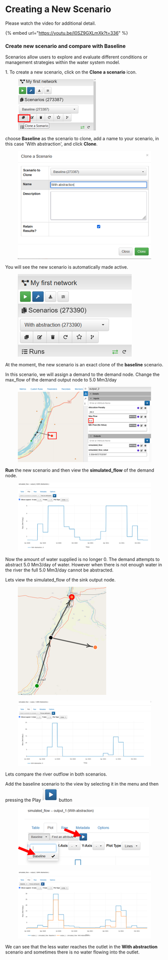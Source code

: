 # Creating a New Scenario

Please watch the video for additional detail.

{% embed url="https://youtu.be/I0SZ9GXLmXk?t=336" %}

### Create new scenario and compare with Baseline

Scenarios allow users to explore and evaluate different conditions or management strategies within the water system model.&#x20;

1\. To create a new scenario, click on the **Clone a scenario** icon.

<figure><img src="../../../.gitbook/assets/image (30) (1).png" alt=""><figcaption></figcaption></figure>

&#x20;choose **Baseline** as the scenario to clone, add a name to your scenario, in this case 'With abstraction', and click **Clone**.

<figure><img src="../../../.gitbook/assets/image (31) (1).png" alt=""><figcaption></figcaption></figure>

You will see the new scenario is automatically made active.

<figure><img src="../../../.gitbook/assets/image (32) (1).png" alt=""><figcaption></figcaption></figure>

At the moment, the new scenario is an exact clone of the **baseline** scenario.

In this scenario, we will assign a demand to the demand node. Change the max\_flow of the demand output node to 5.0 Mm3/day

<figure><img src="../../../.gitbook/assets/Screen Shot 2024-08-08 at 1.13.43 AM.png" alt=""><figcaption></figcaption></figure>

**Run** the new scenario and then view the **simulated\_flow** of the demand node.

<figure><img src="../../../.gitbook/assets/Screen Shot 2024-08-08 at 1.17.58 AM.png" alt=""><figcaption></figcaption></figure>

Now the amount of water supplied is no longer 0. The demand attempts to abstract 5.0 Mm3/day of water. However when there is not enough water in the river the full 5.0 Mm3/day cannot be abstracted.

Lets view the simulated\_flow of the sink output node.

<figure><img src="../../../.gitbook/assets/image (38) (1).png" alt=""><figcaption></figcaption></figure>

<figure><img src="../../../.gitbook/assets/Screen Shot 2024-08-08 at 1.18.53 AM.png" alt=""><figcaption></figcaption></figure>

Lets compare the river outflow in both scenarios.

Add the baseline scenario to the view by selecting it in the menu and then pressing the Play  ![](<../../../.gitbook/assets/image (43) (1).png>)button

<figure><img src="../../../.gitbook/assets/image (42) (1).png" alt=""><figcaption></figcaption></figure>

<figure><img src="../../../.gitbook/assets/Screen Shot 2024-08-08 at 1.20.01 AM.png" alt=""><figcaption></figcaption></figure>

We can see that the less water reaches the outlet in the **With abstraction** scenario and sometimes there is no water flowing into the outlet.
